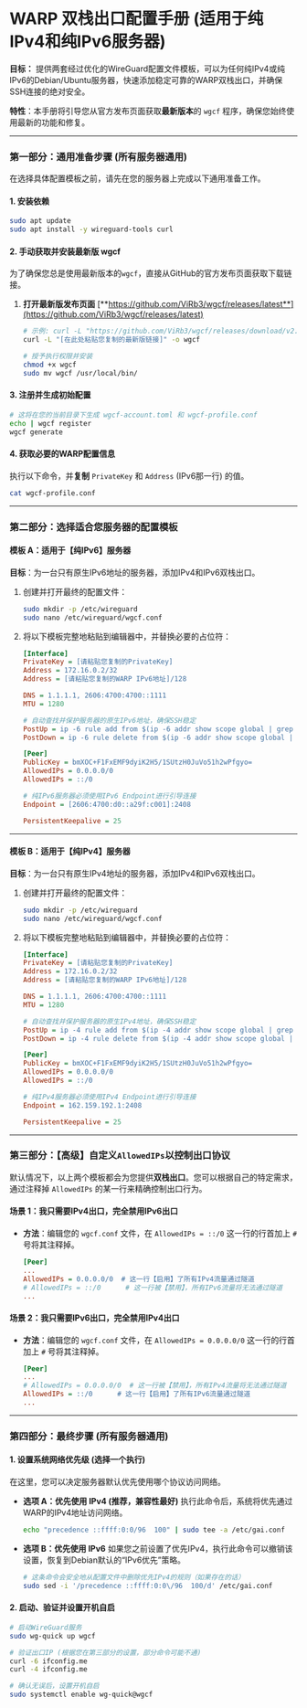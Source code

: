 # WARP 双栈出口配置手册 (适用于纯IPv4和纯IPv6服务器)

**目标：** 提供两套经过优化的WireGuard配置文件模板，可以为任何纯IPv4或纯IPv6的Debian/Ubuntu服务器，快速添加稳定可靠的WARP双栈出口，并确保SSH连接的绝对安全。

**特性**：本手册将引导您从官方发布页面获取**最新版本**的 `wgcf` 程序，确保您始终使用最新的功能和修复。

---

### **第一部分：通用准备步骤 (所有服务器通用)**

在选择具体配置模板之前，请先在您的服务器上完成以下通用准备工作。

#### **1. 安装依赖**

```bash
sudo apt update
sudo apt install -y wireguard-tools curl
```

#### **2. 手动获取并安装最新版 wgcf**

为了确保您总是使用最新版本的`wgcf`，直接从GitHub的官方发布页面获取下载链接。

1.  **打开最新版发布页面**
    [**https://github.com/ViRb3/wgcf/releases/latest**](https://github.com/ViRb3/wgcf/releases/latest)

    ```bash
    # 示例: curl -L "https://github.com/ViRb3/wgcf/releases/download/v2.2.29/wgcf_2.2.29_linux_amd64" -o wgcf
    curl -L "[在此处粘贴您复制的最新版链接]" -o wgcf

    # 授予执行权限并安装
    chmod +x wgcf
    sudo mv wgcf /usr/local/bin/
    ```

#### **3. 注册并生成初始配置**

```bash
# 这将在您的当前目录下生成 wgcf-account.toml 和 wgcf-profile.conf
echo | wgcf register
wgcf generate
```

#### **4. 获取必要的WARP配置信息**

执行以下命令，并**复制** `PrivateKey` 和 `Address` (IPv6那一行) 的值。

```bash
cat wgcf-profile.conf
```

---

### **第二部分：选择适合您服务器的配置模板**

#### **模板 A：适用于【纯IPv6】服务器**

**目标**：为一台只有原生IPv6地址的服务器，添加IPv4和IPv6双栈出口。

1.  创建并打开最终的配置文件：
    ```bash
    sudo mkdir -p /etc/wireguard
    sudo nano /etc/wireguard/wgcf.conf
    ```
2.  将以下模板完整地粘贴到编辑器中，并替换必要的占位符：

    ```ini
    [Interface]
    PrivateKey = [请粘贴您复制的PrivateKey]
    Address = 172.16.0.2/32
    Address = [请粘贴您复制的WARP IPv6地址]/128

    DNS = 1.1.1.1, 2606:4700:4700::1111
    MTU = 1280
    
    # 自动查找并保护服务器的原生IPv6地址，确保SSH稳定
    PostUp = ip -6 rule add from $(ip -6 addr show scope global | grep inet6 | head -n 1 | awk '{print $2}' | cut -d'/' -f1) lookup main
    PostDown = ip -6 rule delete from $(ip -6 addr show scope global | grep inet6 | head -n 1 | awk '{print $2}' | cut -d'/' -f1) lookup main

    [Peer]
    PublicKey = bmXOC+F1FxEMF9dyiK2H5/1SUtzH0JuVo51h2wPfgyo=
    AllowedIPs = 0.0.0.0/0
    AllowedIPs = ::/0
    
    # 纯IPv6服务器必须使用IPv6 Endpoint进行引导连接
    Endpoint = [2606:4700:d0::a29f:c001]:2408
    
    PersistentKeepalive = 25
    ```

---

#### **模板 B：适用于【纯IPv4】服务器**

**目标**：为一台只有原生IPv4地址的服务器，添加IPv4和IPv6双栈出口。

1.  创建并打开最终的配置文件：
    ```bash
    sudo mkdir -p /etc/wireguard
    sudo nano /etc/wireguard/wgcf.conf
    ```
2.  将以下模板完整地粘贴到编辑器中，并替换必要的占位符：

    ```ini
    [Interface]
    PrivateKey = [请粘贴您复制的PrivateKey]
    Address = 172.16.0.2/32
    Address = [请粘贴您复制的WARP IPv6地址]/128

    DNS = 1.1.1.1, 2606:4700:4700::1111
    MTU = 1280
    
    # 自动查找并保护服务器的原生IPv4地址，确保SSH稳定
    PostUp = ip -4 rule add from $(ip -4 addr show scope global | grep inet | head -n 1 | awk '{print $2}' | cut -d'/' -f1) lookup main
    PostDown = ip -4 rule delete from $(ip -4 addr show scope global | grep inet | head -n 1 | awk '{print $2}' | cut -d'/' -f1) lookup main

    [Peer]
    PublicKey = bmXOC+F1FxEMF9dyiK2H5/1SUtzH0JuVo51h2wPfgyo=
    AllowedIPs = 0.0.0.0/0
    AllowedIPs = ::/0
    
    # 纯IPv4服务器必须使用IPv4 Endpoint进行引导连接
    Endpoint = 162.159.192.1:2408
    
    PersistentKeepalive = 25
    ```

---

### **第三部分：【高级】自定义`AllowedIPs`以控制出口协议**

默认情况下，以上两个模板都会为您提供**双栈出口**。您可以根据自己的特定需求，通过注释掉 `AllowedIPs` 的某一行来精确控制出口行为。

#### **场景 1：我只需要IPv4出口，完全禁用IPv6出口**

*   **方法**：编辑您的 `wgcf.conf` 文件，在 `AllowedIPs = ::/0` 这一行的行首加上 `#` 号将其注释掉。

    ```ini
    [Peer]
    ...
    AllowedIPs = 0.0.0.0/0  # 这一行【启用】了所有IPv4流量通过隧道
    # AllowedIPs = ::/0      # 这一行被【禁用】，所有IPv6流量将无法通过隧道
    ...
    ```

#### **场景 2：我只需要IPv6出口，完全禁用IPv4出口**

*   **方法**：编辑您的 `wgcf.conf` 文件，在 `AllowedIPs = 0.0.0.0/0` 这一行的行首加上 `#` 号将其注释掉。

    ```ini
    [Peer]
    ...
    # AllowedIPs = 0.0.0.0/0  # 这一行被【禁用】，所有IPv4流量将无法通过隧道
    AllowedIPs = ::/0      # 这一行【启用】了所有IPv6流量通过隧道
    ...
    ```

---

### **第四部分：最终步骤 (所有服务器通用)**

#### **1. 设置系统网络优先级 (选择一个执行)**

在这里，您可以决定服务器默认优先使用哪个协议访问网络。

*   **选项 A：优先使用 IPv4 (推荐，兼容性最好)**
    执行此命令后，系统将优先通过WARP的IPv4地址访问网络。
    ```bash
    echo "precedence ::ffff:0:0/96  100" | sudo tee -a /etc/gai.conf
    ```

*   **选项 B：优先使用 IPv6**
    如果您之前设置了优先IPv4，执行此命令可以撤销该设置，恢复到Debian默认的“IPv6优先”策略。
    ```bash
    # 这条命令会安全地从配置文件中删除优先IPv4的规则（如果存在的话）
    sudo sed -i '/precedence ::ffff:0:0\/96  100/d' /etc/gai.conf
    ```

#### **2. 启动、验证并设置开机自启**
```bash
# 启动WireGuard服务
sudo wg-quick up wgcf

# 验证出口IP (根据您在第三部分的设置，部分命令可能不通)
curl -6 ifconfig.me
curl -4 ifconfig.me

# 确认无误后，设置开机自启
sudo systemctl enable wg-quick@wgcf
```